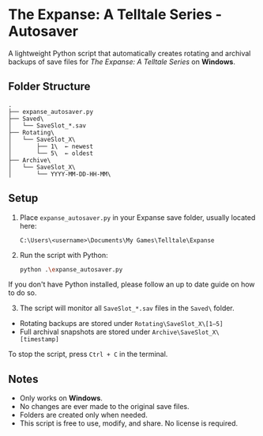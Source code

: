 # The Expanse: A Telltale Series - Autosaver

A lightweight Python script that automatically creates rotating and archival backups of save files for *The Expanse: A Telltale Series* on **Windows**.

## Folder Structure

```
.
├── expanse_autosaver.py
├── Saved\
│   └── SaveSlot_*.sav
├── Rotating\
│   └── SaveSlot_X\
│       ├── 1\  ← newest
│       └── 5\  ← oldest
├── Archive\
│   └── SaveSlot_X\
│       └── YYYY-MM-DD-HH-MM\
```

## Setup

1. Place `expanse_autosaver.py` in your Expanse save folder, usually located here:
   ```
   C:\Users\<username>\Documents\My Games\Telltale\Expanse
   ```

2. Run the script with Python:

   ```bash
   python .\expanse_autosaver.py
   ```
  If you don't have Python installed, please follow an up to date guide on how to do so.
  
3. The script will monitor all `SaveSlot_*.sav` files in the `Saved\` folder.

* Rotating backups are stored under `Rotating\SaveSlot_X\[1–5]`
* Full archival snapshots are stored under `Archive\SaveSlot_X\[timestamp]`

To stop the script, press `Ctrl + C` in the terminal.

## Notes

* Only works on **Windows**.
* No changes are ever made to the original save files.
* Folders are created only when needed.
* This script is free to use, modify, and share. No license is required.
